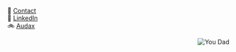 👋 [Contact](mailto:richiebandrew@gmail.com)  
🔗 <a href="https://www.linkedin.com/in/richardandrew75/" target="_blank">LinkedIn</a>  
🚲 <a href="https://audax.uk/" target="_blank">Audax</a>

<img src=
"https://ribena75.github.io/richard.andrew/img/youdad.png"
        alt="You Dad"
        align="right">